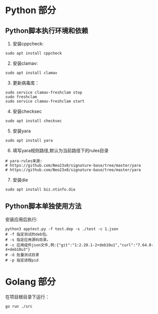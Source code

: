 # Python 部分

## Python脚本执行环境和依赖 

1. 安装cppcheck:
```shell
sudo apt install cppcheck
```

2. 安装clamav:
```shell
sudo apt install clamav
```

3. 更新病毒库：
```shell
sudo service clamav-freshclam stop
sudo freshclam
sudo service clamav-freshclam start
```

4. 安装checksec
```shell
sudo apt install checksec
```

5. 安装yara
```shell
sudo apt install yara
```

6. 填写yara规则路径,默认为当前路径下的rules目录

```shell
# yara-rules来源:
# https://github.com/Neo23x0/signature-base/tree/master/yara
# https://github.com/Neo23x0/signature-base/tree/master/yara
```

7. 安装die
```shell
sudo apt install biz.ntinfo.die
```

## Python脚本单独使用方法

安装应用后执行:
```shell
python3 apptest.py -f test.dep -s ./test -c 1.json
# -f 指定测试的deb包。
# -s 指定应用源码目录。
# -c 应用组件json文件,例:{"git":"1:2.20.1-2+deb10u1","curl":"7.64.0-4+deb10u3"}
# -d 批量测试目录
# -p 指定进程pid
```

# Golang 部分

在项目根目录下运行：
```shell
go run ./src
```

